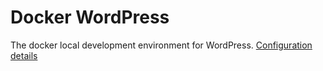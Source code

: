 # Docker WordPress

The docker local development environment for WordPress.
[Configuration details](https://coderwall.com/p/qknu2g/local-docker-development-with-virtual-hosts)
